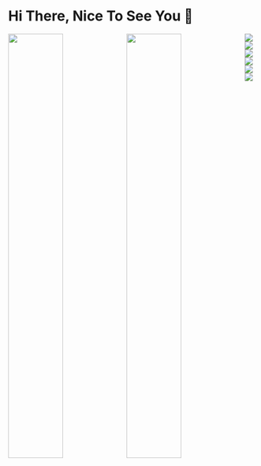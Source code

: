# Hi There, Nice To See You 👋
<img align="left" width="47%" src="https://github-readme-stats.vercel.app/api?username=fariselpurhami&show_icons=true&theme=radical" />
<img align="left" width="47%" src="https://github-readme-stats.vercel.app/api/top-langs/?username=fariselpurhami&layout=compact" />
<img align= ![C] src="https://img.shields.io/badge/c-%2300599C.svg?style=for-the-badge&logo=c&logoColor=white" />
<img align="Python" src="https://img.shields.io/badge/python-3670A0?style=for-the-badge&logo=python&logoColor=ffdd54" />
<img align=![JavaScript src="https://img.shields.io/badge/javascript-%23323330.svg?style=for-the-badge&logo=javascript&logoColor=%23F7DF1E" />
<img align=![Ruby] src="https://img.shields.io/badge/ruby-%23CC342D.svg?style=for-the-badge&logo=ruby&logoColor=white" />
<img align=![PHP] src="https://img.shields.io/badge/php-%23777BB4.svg?style=for-the-badge&logo=php&logoColor=white" />
<img align= ![Java] src="https://img.shields.io/badge/java-%23ED8B00.svg?style=for-the-badge&logo=openjdk&logoColor=white" />
